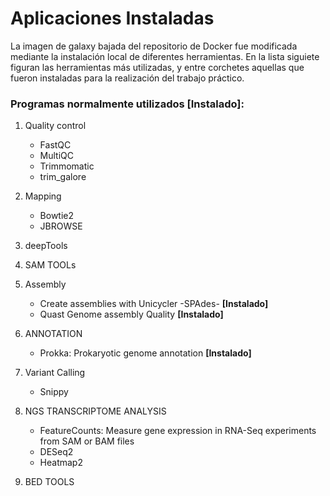 Aplicaciones Instaladas
========================
La imagen de galaxy bajada del repositorio de Docker fue modificada mediante la instalación local de diferentes herramientas. En la lista siguiete figuran las herramientas más utilizadas, y entre corchetes aquellas que fueron instaladas para la realización del trabajo práctico.

### Programas normalmente utilizados [Instalado]:
1. Quality control
    * FastQC 
    * MultiQC
    * Trimmomatic
    * trim_galore
 
2. Mapping
    * Bowtie2
    * JBROWSE

4. deepTools

5. SAM TOOLs

6. Assembly
    * Create assemblies with Unicycler -SPAdes- **[Instalado]**
    * Quast Genome assembly Quality **[Instalado]**

7. ANNOTATION
    * Prokka: Prokaryotic genome annotation **[Instalado]**

8. Variant Calling
    * Snippy

9. NGS TRANSCRIPTOME ANALYSIS
    * FeatureCounts: Measure gene expression in RNA-Seq experiments from SAM or BAM files
    * DESeq2
    * Heatmap2

10. BED TOOLS
